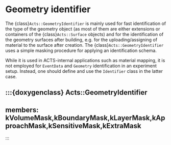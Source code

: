 # Geometry identifier

The {class}`Acts::GeometryIdentifier` is mainly used for fast identification of the type of
the geometry object (as most of them are either extensions or containers of the
{class}`Acts::Surface` objects) and for the identification of the geometry surfaces after
building, e.g. for the uploading/assigning of material to the surface after
creation. The {class}`Acts::GeometryIdentifier` uses a simple masking procedure for applying an
identification schema.

While it is used in ACTS-internal applications such as material mapping, it is not employed for
`EventData` and `Geometry` identification in an experiment setup. Instead, one should define and use the
`Identifier` class in the latter case.

:::{doxygenclass} Acts::GeometryIdentifier
---
members: kVolumeMask,kBoundaryMask,kLayerMask,kApproachMask,kSensitiveMask,kExtraMask
---
:::
